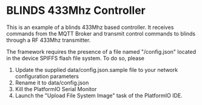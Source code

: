 # BLINDS 433Mhz Controller

This is an example of a blinds 433Mhz based controller. It receives 
commands from the MQTT Broker and transmit control commands to
blinds through a RF 433Mhz transmitter.

The framework requires the presence of a file named "/config.json" 
located in the device SPIFFS flash file system. To do so, please 

1. Update the supplied data/config.json.sample file to your
   network configuration parameters
2. Rename it to data/config.json
3. Kill the PlatformIO Serial Monitor
4. Launch the "Upload File System Image" task of the PlatformIO IDE.
